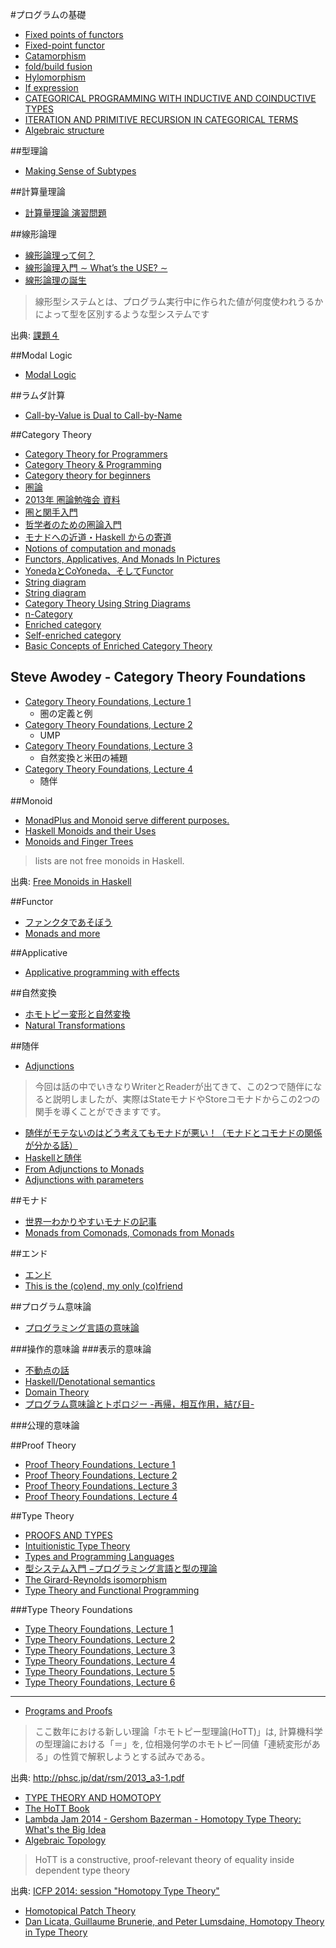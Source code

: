 #プログラムの基礎
* [Fixed points of functors](http://www.pps.univ-paris-diderot.fr/~metayer/PDF/fix.pdf)
* [Fixed-point functor](http://mbps.hatenablog.com/entry/2014/10/16/034046)
* [Catamorphism](http://mbps.hatenablog.com/entry/2013/05/15/032507)
* [fold/build fusion](http://mbps.hatenablog.com/entry/2014/10/09/013718)
* [Hylomorphism](http://mbps.hatenablog.com/entry/2014/10/17/010205)
* [If expression](http://mbps.hatenablog.com/entry/2014/10/14/012401)
* [CATEGORICAL PROGRAMMING WITH INDUCTIVE AND COINDUCTIVE TYPES](http://kodu.ut.ee/~varmo/papers/thesis.pdf)
* [ITERATION AND PRIMITIVE RECURSION IN CATEGORICAL TERMS](http://www.cs.ru.nl/barendregt60/essays/geuvers_poll/art08_geuvers_poll.pdf)
* [Algebraic structure](https://en.wikipedia.org/wiki/Algebraic_structure)

##型理論
* [Making Sense of Subtypes](http://languagengine.co/blog/making-sense-of-subtypes/)

##計算量理論
* [計算量理論 演習問題](http://www-imai.is.s.u-tokyo.ac.jp/~kawamura/keisanryo/)

##線形論理
* [線形論理って何？](http://web.yl.is.s.u-tokyo.ac.jp/kobalab/kadai99/linear-logic.html)
* [線形論理入門 ∼ What’s the USE? ∼](http://www.kurims.kyoto-u.ac.jp/~terui/summer1.pdf)
* [線形論理の誕生](http://www.kurims.kyoto-u.ac.jp/~terui/birth.pdf)

> 線形型システムとは、プログラム実行中に作られた値が何度使われうるかによって型を区別するような型システムです

出典: [課題４](http://web.yl.is.s.u-tokyo.ac.jp/kobalab/kadai99/kadai4.html)

##Modal Logic
* [Modal Logic](http://plato.stanford.edu/entries/logic-modal/)

##ラムダ計算
* [Call-by-Value is Dual to Call-by-Name](http://homepages.inf.ed.ac.uk/wadler/papers/dual/dual.pdf)

##Category Theory
* [Category Theory for Programmers](http://bartoszmilewski.com/2014/10/28/category-theory-for-programmers-the-preface/)
* [Category Theory & Programming](http://yogsototh.github.io/Category-Theory-Presentation/)
* [Category theory for beginners](http://www.slideshare.net/kenbot/category-theory-for-beginners)
* [圏論](http://alg-d.com/math/category/)
* [2013年 圏論勉強会 資料](http://nineties.github.io/category-seminar/)
* [圏と関手入門](http://www.math.nagoya-u.ac.jp/~hasimoto/paper/class/cat10.pdf)
* [哲学者のための圏論入門](http://choreographlife.jp/pdf/intro.pdf)
* [モナドへの近道・Haskell からの寄道](http://kurt.scitec.kobe-u.ac.jp/~shg/SFCArchives/docs/shortcut_monad.pdf)
* [Notions of computation and monads](http://www.disi.unige.it/person/MoggiE/ftp/ic91.pdf)
* [Functors, Applicatives, And Monads In Pictures](http://adit.io/posts/2013-04-17-functors,_applicatives,_and_monads_in_pictures.html)
* [YonedaとCoYoneda、そしてFunctor](http://d.hatena.ne.jp/its_out_of_tune/20130601/1370109743)
* [String diagram](https://www.youtube.com/playlist?list=PL50ABC4792BD0A086)
* [String diagram](http://mbps.hatenablog.com/entry/2015/02/07/175148)
* [Category Theory Using String Diagrams](http://jp.arxiv.org/abs/1401.7220)
* [n-Category](http://mbps.hatenablog.com/entry/2014/11/25/031401)
* [Enriched category](http://mbps.hatenablog.com/entry/2015/03/03/204917)
* [Self-enriched category](http://mbps.hatenablog.com/entry/2015/03/11/155555)
* [Basic Concepts of Enriched Category Theory](http://www.tac.mta.ca/tac/reprints/articles/10/tr10abs.html)

## Steve Awodey - Category Theory Foundations
* [Category Theory Foundations, Lecture 1](https://www.youtube.com/watch?v=ZKmodCApZwk)
  * 圏の定義と例
* [Category Theory Foundations, Lecture 2](https://www.youtube.com/watch?v=TQYjekxqw-Q)
  * UMP
* [Category Theory Foundations, Lecture 3](https://www.youtube.com/watch?v=BOynNljjbeg)
  * 自然変換と米田の補題
* [Category Theory Foundations, Lecture 4](https://www.youtube.com/watch?v=8fZmdhLLgs4)
  * 随伴

##Monoid
* [MonadPlus and Monoid serve different purposes.](http://stackoverflow.com/questions/10167879/distinction-between-typeclasses-monadplus-alternative-and-monoid#10168111)
* [Haskell Monoids and their Uses](http://blog.sigfpe.com/2009/01/haskell-monoids-and-their-uses.html)
* [Monoids and Finger Trees](http://apfelmus.nfshost.com/articles/monoid-fingertree.html)

> lists are not free monoids in Haskell.

出典: [Free Monoids in Haskell](http://comonad.com/reader/2015/free-monoids-in-haskell/)

##Functor
* [ファンクタであそぼう](http://kinokkory.hatenablog.com/entry/20131203/p1)
* [Monads and more](http://www.scs.stanford.edu/14sp-cs240h/slides/functors-monads-slides.html)

##Applicative
* [Applicative programming with effects](http://staff.city.ac.uk/~ross/papers/Applicative.pdf)

##自然変換
* [ホモトピー変形と自然変換](http://d.hatena.ne.jp/m-hiyama/comment?date=20111208&section=1323315799#c)
* [Natural Transformations](http://bartoszmilewski.com/2015/04/07/natural-transformations/)

##随伴
* [Adjunctions](https://www.youtube.com/playlist?list=PL54B49729E5102248)

> 今回は話の中でいきなりWriterとReaderが出てきて、この2つで随伴になると説明しましたが、実際はStateモナドやStoreコモナドからこの2つの関手を導くことができますです。

* [随伴がモテないのはどう考えてもモナドが悪い！（モナドとコモナドの関係が分かる話）](http://kagamilove0707.hatenablog.com/entry/2014/11/02/210400#fn-8ae3ae26)
* [Haskellと随伴](http://qiita.com/myuon_myon/items/d598480e4edd7a780ea7)
* [From Adjunctions to Monads](http://www.stephendiehl.com/posts/adjunctions.html)
* [Adjunctions with parameters](http://mbps.hatenablog.com/entry/2014/12/08/033230)

##モナド
* [世界一わかりやすいモナドの記事](http://myuon-myon.hatenablog.com/entry/2013/06/26/173904)
* [Monads from Comonads, Comonads from Monads](http://www.cs.ox.ac.uk/ralf.hinze/WG2.8/28/slides/Comonad.pdf)

##エンド
* [エンド](http://alg-d.com/math/category/end.pdf)
* [This is the (co)end, my only (co)friend](http://arxiv.org/abs/1501.02503)

##プログラム意味論
* [プログラミング言語の意味論](http://www.kurims.kyoto-u.ac.jp/~kenkyubu/kokai-koza/katsumata.pdf)

###操作的意味論
###表示的意味論
* [不動点の話](http://d.hatena.ne.jp/kazu-yamamoto/20110426/1303810333)
* [Haskell/Denotational semantics](http://ja.wikibooks.org/wiki/Haskell/Denotational_semantics)
* [Domain Theory](http://www.cs.bham.ac.uk/~axj/pub/papers/handy1.pdf)
* [プログラム意味論とトポロジー -再帰，相互作用，結び目-](http://www.kurims.kyoto-u.ac.jp/~hassei/papers/msj2010sept_slides.pdf)

###公理的意味論

##Proof Theory
* [Proof Theory Foundations, Lecture 1](https://www.youtube.com/watch?v=YRu7Xi-mNK8)
* [Proof Theory Foundations, Lecture 2](https://www.youtube.com/watch?v=JzIAEv8fN88)
* [Proof Theory Foundations, Lecture 3](https://www.youtube.com/watch?v=nw0JAF79gYI)
* [Proof Theory Foundations, Lecture 4](https://www.youtube.com/watch?v=_XtflAEN6aA)

##Type Theory
* [PROOFS AND TYPES](http://www.paultaylor.eu/stable/prot.pdf)
* [Intuitionistic Type Theory](http://www.cip.ifi.lmu.de/~langeh/test/1984%20-%20Loef%20-%20Intuitionistic%20Type%20Theory.pdf)
* [Types and Programming Languages](http://port70.net/~nsz/articles/book/pierce_types_and_programming_languages_2002.pdf)
* [型システム入門 −プログラミング言語と型の理論](http://www.amazon.co.jp/dp/4274069117)
* [The Girard-Reynolds isomorphism](http://citeseerx.ist.psu.edu/viewdoc/summary?doi=10.1.1.104.697)
* [Type Theory and Functional Programming](https://www.cs.kent.ac.uk/people/staff/sjt/TTFP/)

###Type Theory Foundations
* [Type Theory Foundations, Lecture 1](https://www.youtube.com/watch?v=ev7AYsLljxk)
* [Type Theory Foundations, Lecture 2](https://www.youtube.com/watch?v=3JHTb6b1to8)
* [Type Theory Foundations, Lecture 3](https://www.youtube.com/watch?v=wJLTE8rnqH0)
* [Type Theory Foundations, Lecture 4](https://www.youtube.com/watch?v=P6YUm_E6rRA)
* [Type Theory Foundations, Lecture 5](https://www.youtube.com/watch?v=wnHp5F9RDPI)
* [Type Theory Foundations, Lecture 6](https://www.youtube.com/watch?v=glv3X4PfrEc)

----

* [Programs and Proofs](http://ilyasergey.net/pnp/)

> ここ数年における新しい理論「ホモトピー型理論(HoTT)」は, 計算機科学の型理論における「＝」を, 位相幾何学のホモトピー同値「連続変形がある」の性質で解釈しようとする試みである。

出典: <http://phsc.jp/dat/rsm/2013_a3-1.pdf>

* [TYPE THEORY AND HOMOTOPY](http://www.mathematik.uni-muenchen.de/~cm2010/awodey.pdf)
* [The HoTT Book](http://homotopytypetheory.org/book/)
* [Lambda Jam 2014 - Gershom Bazerman - Homotopy Type Theory: What's the Big Idea](https://www.youtube.com/watch?v=OupcXmLER7I)
* [Algebraic Topology](http://www.math.cornell.edu/~hatcher/AT/ATpage.html)

> HoTT is a constructive, proof-relevant theory of equality inside dependent type theory

出典: [ICFP 2014: session "Homotopy Type Theory"](https://www.youtube.com/watch?v=4yCvTaw1nUg)

* [Homotopical Patch Theory](http://www.cs.cmu.edu/~rwh/papers/htpt/paper.pdf)
* [Dan Licata, Guillaume Brunerie, and Peter Lumsdaine, Homotopy Theory in Type Theory](https://www.youtube.com/watch?v=ziN2XcK5-PQ)
